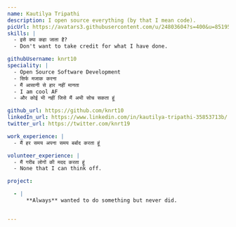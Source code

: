 ```yaml
---
name: Kautilya Tripathi
description: I open source everything (by that I mean code).
picUrl: https://avatars3.githubusercontent.com/u/24803604?s=400&u=85195bfa8caeb798bedd19d060c91160f0c7c840&v=4
skills: |
  - इसे क्या कहा जाता है?
  - Don't want to take credit for what I have done.

githubUsername: knrt10
speciality: |
  - Open Source Software Development
  - सिर्फ मजाक करना
  - मैं आसानी से हार नहीं मानता
  - I am cool AF
  - और कोई भी नहीं जिसे मैं अभी सोच सकता हूं

github_url: https://github.com/knrt10
linkedIn_url: https://www.linkedin.com/in/kautilya-tripathi-35853713b/
twitter_url: https://twitter.com/knrt19

work_experience: |
  - मैं हर समय अपना समय बर्बाद करता हूं

volunteer_experience: |
  - मैं गरीब लोगों की मदद करता हूं
  - None that I can think off.

project:

  - |
      **Always** wanted to do something but never did.


---
```

